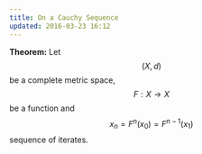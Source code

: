 ```yaml
---
title: On a Cauchy Sequence
updated: 2016-03-23 16:12
---
```


**Theorem:** Let $$(X,d)$$ be a complete metric space, $$F:X\to X$$ be a function and $$x_n=F^n(x_0)=F^{n-1}(x_1)$$ sequence of iterates.
